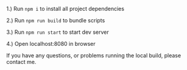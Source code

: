 1.) Run `npm i` to install all project dependencies

2.) Run `npm run build` to bundle scripts

3.) Run `npm run start` to start dev server

4.) Open localhost:8080 in browser

If you have any questions, or problems running the local build, please contact me.
